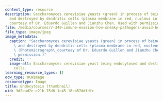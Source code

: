 ```yaml
---
content_type: resource
description: Saccharomyces cerevisiae yeasts (green) in process of being endocytosed
  and destroyed by dendritic cells (plasma membrane in red, nucleus in blue). (Photomicrograph
  courtesy of Dr. Eduardo Guillen and Jianzhu Chen. Used with permission.)
file: /media/courses/7-340-immune-evasion-how-sneaky-pathogens-avoid-host-surveillance-spring-2004/3d2ead2ee21b75d61e4518cb57ddfdfc_7-340s04-th.jpg
file_type: image/jpeg
image_metadata:
  caption: "Saccharomyces cerevisiae yeasts (green) in process of being endocytosed\
    \ and destroyed by dendritic cells (plasma membrane in red, nucleus in blue).\
    \ (Photomicrograph\_courtesy of Dr. Eduardo Guillen and Jianzhu Chen. Used with\
    \ permission.)"
  credit: ''
  image-alt: Saccharomyces cerevisiae yeast being endocytosed and destroyed by dendritic
    cells.
learning_resource_types: []
ocw_type: OCWImage
resourcetype: Image
title: Endocytosis (thumbnail)
uid: 3d2ead2e-e21b-75d6-1e45-18cb57ddfdfc
---
```

